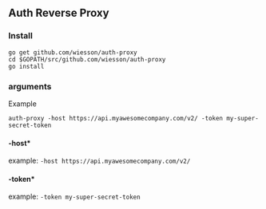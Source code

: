 ## Auth Reverse Proxy

### Install

```
go get github.com/wiesson/auth-proxy
cd $GOPATH/src/github.com/wiesson/auth-proxy
go install
```

### arguments

Example

```
auth-proxy -host https://api.myawesomecompany.com/v2/ -token my-super-secret-token
```

#### -host*

example: `-host https://api.myawesomecompany.com/v2/`

#### -token*

example: `-token my-super-secret-token`
